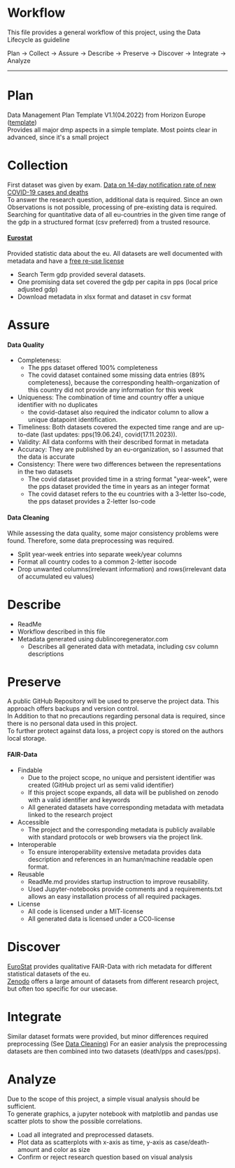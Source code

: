 # Workflow
This file provides a general workflow of this project, using the Data Lifecycle as guideline

Plan -> Collect -> Assure -> Describe -> Preserve -> Discover -> Integrate -> Analyze
***
# Plan
Data Management Plan Template V1.1(04.2022) from Horizon Europe ([template](https://ec.europa.eu/info/funding-tenders/opportunities/docs/2021-2027/horizon/temp-form/report/data-management-plan_he_en.docx))  
Provides all major dmp aspects in a simple template. 
Most points clear in advanced, since it's a small project

# Collection
First dataset was given by exam. [Data on 14-day notification rate of new COVID-19 cases and deaths](https://www.ecdc.europa.eu/en/publications-data/data-national-14-day-notification-rate-covid-19)  
To answer the research question, additional data is required. Since an own Observations is not possible, processing of pre-existing data is required.  
Searching for quantitative data of all eu-countries in the given time range of the gdp in a structured format (csv preferred) from a trusted resource.

#### [Eurostat](https://ec.europa.eu/eurostat/web/main/home)
Provided statistic data about the eu. All datasets are well documented with metadata and have a [free re-use license](https://ec.europa.eu/eurostat/about-us/policies/copyright)
- Search Term gdp provided several datasets.
- One promising data set covered the gdp per capita in pps (local price adjusted gdp)
- Download metadata in xlsx format and dataset in csv format

# Assure
#### Data Quality
- Completeness:
  - The pps dataset offered 100% completeness
  - The covid dataset contained some missing data entries (89% completeness), because the corresponding health-organization of this country did not provide any information for this week 
- Uniqueness: The combination of time and country offer a unique identifier with no duplicates
  - the covid-dataset also required the indicator column to allow a unique datapoint identification.
- Timeliness: Both datasets covered the expected time range and are up-to-date (last updates: pps(19.06.24), covid(17.11.2023)).
- Validity: All data conforms with their described format in metadata
- Accuracy: They are published by an eu-organization, so I assumed that the data is accurate
- Consistency: There were two differences between the representations in the two datasets
  - The covid dataset provided time in a string format "year-week", were the pps dataset provided the time in years as an integer format
  - The covid dataset refers to the eu countries with a 3-letter Iso-code, the pps dataset provides a 2-letter Iso-code

#### Data Cleaning

While assessing the data quality, some major consistency problems were found. Therefore, some data preprocessing was required.
- Split year-week entries into separate week/year columns
- Format all country codes to a common 2-letter isocode
- Drop unwanted columns(irrelevant information) and rows(irrelevant data of accumulated eu values)

# Describe
- ReadMe
- Workflow described in this file
- Metadata generated using dublincoregenerator.com
  - Describes all generated data with metadata, including csv column descriptions

# Preserve
A public GitHub Repository will be used to preserve the project data. This approach offers backups and version control.  
In Addition to that no precautions regarding personal data is required, since there is no personal data used in this project.  
To further protect against data loss, a project copy is stored on the authors local storage. 

#### FAIR-Data
- Findable
  - Due to the project scope, no unique and persistent identifier was created (GitHub project url as semi valid identifier)
  - If this project scope expands, all data will be published on zenodo with a valid identifier and keywords
  - All generated datasets have corresponding metadata with metadata linked to the research project
- Accessible
  - The project and the corresponding metadata is publicly available with standard protocols or web browsers via the project link.
- Interoperable
  - To ensure interoperability extensive metadata provides data description and references in an human/machine readable open format.
- Reusable
  - ReadMe.md provides startup instruction to improve reusability.
  - Used Jupyter-notebooks provide comments and a requirements.txt allows an easy installation process of all required packages.
- License
  - All code is licensed under a MIT-license
  - All generated data is licensed under a CC0-license

# Discover
[EuroStat](https://ec.europa.eu/eurostat/web/main/home) provides qualitative FAIR-Data with rich metadata for different statistical datasets of the eu.  
[Zenodo](https://zenodo.org/) offers a large amount of datasets from different research project, but often too specific for our usecase.

# Integrate

Similar dataset formats were provided, but minor differences required preprocessing (See [Data Cleaning](#data-cleaning))
For an easier analysis the preprocessing datasets are then combined into two datasets (death/pps and cases/pps).

# Analyze

Due to the scope of this project, a simple visual analysis should be sufficient.  
To generate graphics, a jupyter notebook with matplotlib and pandas use scatter plots to show the possible correlations.
- Load all integrated and preprocessed datasets.
- Plot data as scatterplots with x-axis as time, y-axis as case/death-amount and color as size
- Confirm or reject research question based on visual analysis
